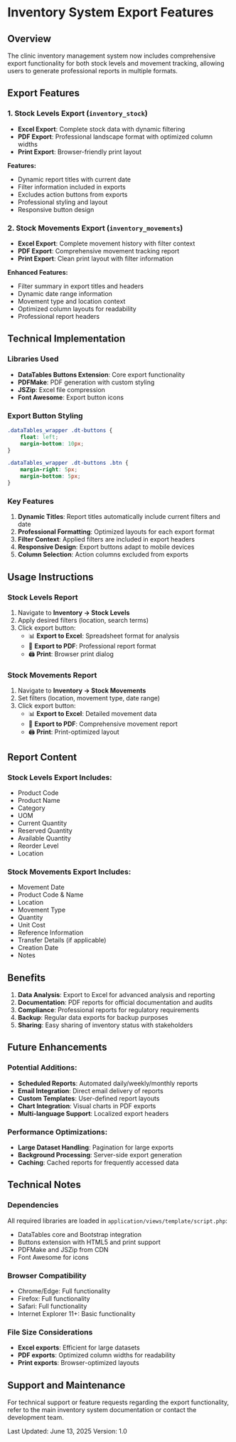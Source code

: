 # Inventory System Export Features

## Overview

The clinic inventory management system now includes comprehensive export functionality for both stock levels and movement tracking, allowing users to generate professional reports in multiple formats.

## Export Features

### 1. Stock Levels Export (`inventory_stock`)

- **Excel Export**: Complete stock data with dynamic filtering
- **PDF Export**: Professional landscape format with optimized column widths
- **Print Export**: Browser-friendly print layout

**Features:**

- Dynamic report titles with current date
- Filter information included in exports
- Excludes action buttons from exports
- Professional styling and layout
- Responsive button design

### 2. Stock Movements Export (`inventory_movements`)

- **Excel Export**: Complete movement history with filter context
- **PDF Export**: Comprehensive movement tracking report
- **Print Export**: Clean print layout with filter information

**Enhanced Features:**

- Filter summary in export titles and headers
- Dynamic date range information
- Movement type and location context
- Optimized column layouts for readability
- Professional report headers

## Technical Implementation

### Libraries Used

- **DataTables Buttons Extension**: Core export functionality
- **PDFMake**: PDF generation with custom styling
- **JSZip**: Excel file compression
- **Font Awesome**: Export button icons

### Export Button Styling

```css
.dataTables_wrapper .dt-buttons {
	float: left;
	margin-bottom: 10px;
}

.dataTables_wrapper .dt-buttons .btn {
	margin-right: 5px;
	margin-bottom: 5px;
}
```

### Key Features

1. **Dynamic Titles**: Report titles automatically include current filters and date
2. **Professional Formatting**: Optimized layouts for each export format
3. **Filter Context**: Applied filters are included in export headers
4. **Responsive Design**: Export buttons adapt to mobile devices
5. **Column Selection**: Action columns excluded from exports

## Usage Instructions

### Stock Levels Report

1. Navigate to **Inventory → Stock Levels**
2. Apply desired filters (location, search terms)
3. Click export button:
   - 📊 **Export to Excel**: Spreadsheet format for analysis
   - 📄 **Export to PDF**: Professional report format
   - 🖨️ **Print**: Browser print dialog

### Stock Movements Report

1. Navigate to **Inventory → Stock Movements**
2. Set filters (location, movement type, date range)
3. Click export button:
   - 📊 **Export to Excel**: Detailed movement data
   - 📄 **Export to PDF**: Comprehensive movement report
   - 🖨️ **Print**: Print-optimized layout

## Report Content

### Stock Levels Export Includes:

- Product Code
- Product Name
- Category
- UOM
- Current Quantity
- Reserved Quantity
- Available Quantity
- Reorder Level
- Location

### Stock Movements Export Includes:

- Movement Date
- Product Code & Name
- Location
- Movement Type
- Quantity
- Unit Cost
- Reference Information
- Transfer Details (if applicable)
- Creation Date
- Notes

## Benefits

1. **Data Analysis**: Export to Excel for advanced analysis and reporting
2. **Documentation**: PDF reports for official documentation and audits
3. **Compliance**: Professional reports for regulatory requirements
4. **Backup**: Regular data exports for backup purposes
5. **Sharing**: Easy sharing of inventory status with stakeholders

## Future Enhancements

### Potential Additions:

- **Scheduled Reports**: Automated daily/weekly/monthly reports
- **Email Integration**: Direct email delivery of reports
- **Custom Templates**: User-defined report layouts
- **Chart Integration**: Visual charts in PDF exports
- **Multi-language Support**: Localized export headers

### Performance Optimizations:

- **Large Dataset Handling**: Pagination for large exports
- **Background Processing**: Server-side export generation
- **Caching**: Cached reports for frequently accessed data

## Technical Notes

### Dependencies

All required libraries are loaded in `application/views/template/script.php`:

- DataTables core and Bootstrap integration
- Buttons extension with HTML5 and print support
- PDFMake and JSZip from CDN
- Font Awesome for icons

### Browser Compatibility

- Chrome/Edge: Full functionality
- Firefox: Full functionality
- Safari: Full functionality
- Internet Explorer 11+: Basic functionality

### File Size Considerations

- **Excel exports**: Efficient for large datasets
- **PDF exports**: Optimized column widths for readability
- **Print exports**: Browser-optimized layouts

## Support and Maintenance

For technical support or feature requests regarding the export functionality, refer to the main inventory system documentation or contact the development team.

Last Updated: June 13, 2025
Version: 1.0
